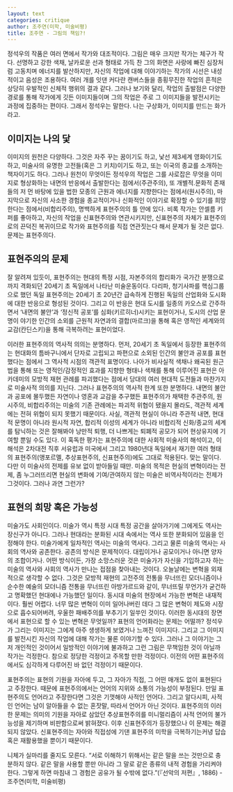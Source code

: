 ```yaml
---
layout: text
categories: critique
author: 조주연(미학, 미술비평)
title: 조주연 - 그림의 책임?!
---
```


정석우의 작품은 여러 면에서 작가와 대조적이다. 그림은 매우 크지만 작가는 체구가 작다. 선명하고 강한 색채, 날카로운 선과 형태로 가득 찬 그의 화면은 사랑에 빠진 심장처럼 고동치며 에너지를 발산하지만, 자신의 작업에 대해 이야기하는 작가의 시선은 내성적이고 음성은 조용하다. 여러 개를 잇댄 커다란 캔버스들을 종횡무진한 작업의 흔적은 상당히 우발적인 신체적 행위의 결과 같다. 그러나 보기와 달리, 작업의 출발점은 다양한 경로를 통해 작가에게 깃든 이미지들이며 그의 작업은 주로 그 이미지들을 발전시키는 과정에 집중하는 편이다. 그래서 정석우는 말한다. 나는 구상화가, 이미지를 만드는 화가라고.

## 이미지는 나의 닻

이미지의 원천은 다양하다. 그것은 자주 꾸는 꿈이기도 하고, 낯선 제3세계 영화이기도 하고, 미술사의 유명한 고전들(혹은 그 키치)이기도 하고, 또는 이국의 종교를 소개하는 책자이기도 하다. 그러나 원천이 무엇이든 정석우의 작업은 그를 사로잡은 무엇을 이미지로 형상화하는 내면의 반응에서 출발한다는 점에서(주관주의), 또 개별적․문화적 존재들의 저 먼 바탕에 있을 법한 모종의 근원과 에너지를 지향한다는 점에서(원시주의), 마지막으로 자신의 사소한 경험을 종교적이거나 신화적인 이야기로 확장할 수 있기를 희망한다는 점에서(비합리주의), 명백하게 표현주의의 틀 안에 있다. 비록 작가는 안셀름 키퍼를 좋아하고, 자신의 작업을 신표현주의와 연관시키지만, 신표현주의 자체가 표현주의로의 끈덕진 복귀이므로 작가와 표현주의를 직접 연관짓는다 해서 문제가 될 것은 없다. 문제는 표현주의다.

## 표현주의의 문제

잘 알려져 있듯이, 표현주의는 현대의 특정 시점, 자본주의의 합리화가 국가간 분쟁으로까지 격화되던 20세기 초 독일에서 나타난 미술운동이다. 다리파, 청기사파를 핵심그룹으로 했던 독일 표현주의는 20세기 초 20년간 급속하게 진행된 독일의 산업화와 도시화에 대한 반응으로 형성된 것이다. 그리고 이 반응은 현대 도시를 일종의 카오스로 간주하면서 ‘내면의 불안’과 ‘정신적 공포’를 심화(키르히너)시키는 표현이거나, 도시의 산업 문명이 야기한 인간의 소외를 근원적 자연과의 결합(마르크)을 통해 혹은 영적인 세계와의 교감(칸딘스키)을 통해 극복하려는 표현이었다.

이러한 표현주의의 역사적 의의는 분명하다. 먼저, 20세기 초 독일에서 등장한 표현주의는 현대화의 틈바구니에서 단자로 고립되고 파편으로 소외된 인간의 불안과 공포를 표현했다는 점에서 그 역사적 시점의 객관적 표명이다. 나아가 비사실적 색채나 왜곡된 원근법을 통해 또는 영적인/감정적인 효과를 지향한 형태나 색채를 통해 이루어진 표현은 아카데미의 모방적 재현 관례를 파괴했다는 점에서 당대의 여러 현대적 도전들과 마찬가지로 미술사적 의의를 지닌다. 그러나 표현주의의 역사적 한계 또한 분명하다. 내면의 불안과 공포에 몰두했든 자연이나 영혼과 교감을 추구했든 표현주의가 채택한 주관주의, 원시주의, 비합리주의는 미술의 기존 관례에는 파괴적 위협이 됐을지 몰라도, 객관적 세계에는 전혀 위협이 되지 못했기 때문이다. 사실, 객관적 현실이 아니라 주관적 내면, 현대적 문명이 아니라 원시적 자연, 합리적 이성의 세계가 아니라 비합리적 신화/종교의 세계를 탐닉하는 것은 잘해봐야 낭만적 퇴행, 더 나쁘게는 퇴폐적 공모가 되어 현상유지에 기여할 뿐일 수도 있다. 이 혹독한 평가는 표현주의에 대한 사회적 미술사의 해석이고, 이 해석은 2차대전 직후 서유럽과 미국에서 그리고 1980년대 독일에서 재기한 여러 형태의 표현주의(앵포르멜, 추상표현주의, 신표현주의)에도 그대로 적용된다. 맞는 말이다. 다만 이 미술사의 전제를 유보 없이 받아들일 때만. 미술의 목적은 현실의 변혁이라는 전제, 좀 누그러뜨리면 현실의 변화에 기여/관여하지 않는 미술은 비역사적이라는 전제가 그것이다. 그러나 과연 그런가?

## 표현의 희망 혹은 가능성

미술가도 사회인이다. 미술가 역시 특정 시대 특정 공간을 살아가기에 그에게도 역사는 장신구가 아니다. 그러나 현대라는 분화된 시대 속에서는 역사 또한 분화되어 있음을 인정해야 한다. 미술가에게 일차적인 역사는 미술의 역사다. 그리고 물론 미술의 역사는 사회의 역사와 공존한다. 공존의 방식은 문제적이다. 대립이거나 공모이거나 아니면 양자의 조합이거나. 어떤 방식이든, 가장 소망스러운 것은 미술가가 자신을 기입하고자 하는 미술의 역사와 사회의 역사가 만나는 접점을 찾아내는 것이다. 오늘날에는 변혁을 외재적으로 생각할 수 없다. 그것은 모방적 재현의 고전주의 전통을 무너뜨린 모더니즘이나 순수한 예술의 모더니즘 전통을 무너뜨린 아방가르드와 같이, 무너뜨릴 무언가가 굳건하고 명확했던 현대에나 가능했던 일이다. 동시대 미술의 현장에서 가능한 변혁은 내재적이다. 훨씬 어렵다. 너무 많은 변혁이 이미 일어나버린 데다 그 많은 변혁이 제도와 시장으로 흡수되어버려, 우울한 패배주의를 부추기기 일쑤인 것이다.
이러한 동시대의 장면에서 표현으로 할 수 있는 변혁은 무엇일까? 표현의 언어화라는 문제는 어떨까? 정석우가 그리는 이미지는 그에게 아주 생생하게 보였거나 느껴진 이미지다. 그리고 그 이미지를 발전시킨 자신의 작업에 대해 작가는 물론 이야기할 수 있다. 그러나 그 이야기는 그저 개인적인 것이어서 일방적인 이야기에 불과하고 그런 그림은 무책임한 것이 아닐까 작가는 걱정한다. 참으로 정당한 걱정이고 주목할 만한 걱정이다. 이전의 어떤 표현주의에서도 심각하게 다루어진 바 없던 걱정이기 때문이다.

표현주의는 표현의 기원을 자아에 두고, 그 자아가 직접, 그 어떤 매개도 없이 표현된다고 주장한다. 때문에 표현주의에서는 언어의 지위와 소통의 가능성이 부정된다. 만일 표현주의도 언어라고 주장한다면 그것은 기껏해야 사적인 언어다. 그리고 알다시피, 사적인 언어는 남이 알아들을 수 없는 혼잣말, 따라서 언어가 아닌 것이다. 표현주의의 이러한 문제는 의미의 기원을 자아로 삼았던 추상표현주의를 미니멀리즘이 사적 언어의 불가능성을 제기하며 비판함으로써 밝혀졌다. 이후 신표현주의가 등장했으나 이 문제는 해결되지 않았다. 신표현주의는 자아와 직접성에 기댄 표현주의 미학을 극복하기는커녕 답습 혹은 재활용했을 뿐이기 때문이다.

니체가 실마리를 줄지도 모른다. “서로 이해하기 위해서는 같은 말을 쓰는 것만으로 충분하지 않다. 같은 말을 사용할 뿐만 아니라 그 말로 같은 종류의 내적 경험을 가리켜야 한다. 그렇게 하면 마침내 그 경험은 공유가 될 수밖에 없다.”(『선악의 저편』, 1886) - 조주연(미학, 미술비평)